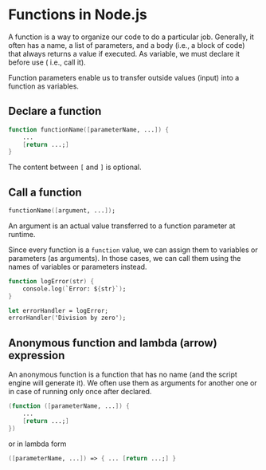 # Functions in Node.js

A function is a way to organize our code to do a particular job. Generally, it often has a name, a list of parameters,
and a body (i.e., a block of code) that always returns a value if executed. As variable, we must declare it before use (
i.e., call it).

Function parameters enable us to transfer outside values (input) into a function as variables.

## Declare a function

```fs
function functionName([parameterName, ...]) {
    ...
    [return ...;]
}
```

The content between `[` and `]` is optional.

## Call a function

```fs
functionName([argument, ...]);
```

An argument is an actual value transferred to a function parameter at runtime.

Since every function is a `function` value, we can assign them to variables or parameters (as arguments). In those
cases, we can call them using the names of variables or parameters instead.

```fs
function logError(str) {
    console.log(`Error: ${str}`);
}

let errorHandler = logError;
errorHandler('Division by zero');
```

## Anonymous function and lambda (arrow) expression

An anonymous function is a function that has no name (and the script engine will generate it). We often use them as
arguments for another one or in case of running only once after declared.

```fs
(function ([parameterName, ...]) {
    ...
    [return ...;]
})
```

or in lambda form

```fs
([parameterName, ...]) => { ... [return ...;] }
```
